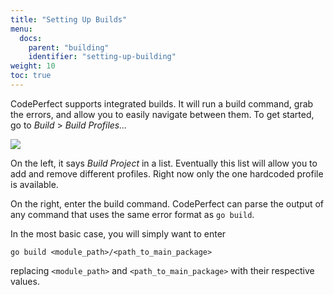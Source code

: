 ```yaml
---
title: "Setting Up Builds"
menu:
  docs:
    parent: "building"
    identifier: "setting-up-building"
weight: 10
toc: true
---
```


CodePerfect supports integrated builds. It will run a build command, grab the
errors, and allow you to easily navigate between them. To get started, go to
<cite>Build</cite> &gt; <cite>Build Profiles...</cite>

![](/build-profiles.png)

On the left, it says <cite>Build Project</cite> in a list. Eventually this list
will allow you to add and remove different profiles. Right now only the one
hardcoded profile is available.

On the right, enter the build command. CodePerfect can parse the output of any
command that uses the same error format as `go build`.

In the most basic case, you will simply want to enter

```
go build <module_path>/<path_to_main_package>
```

replacing `<module_path>` and `<path_to_main_package>` with their respective values.
